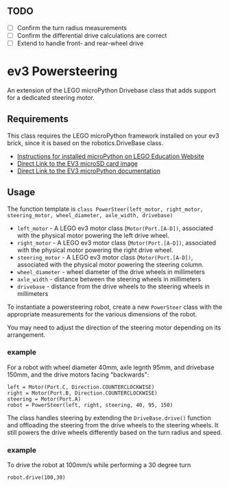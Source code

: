 ## TODO

- [ ] Confirm the turn radius measurements
- [ ] Confirm the differential drive calculations are correct
- [ ] Extend to handle front- and rear-wheel drive

# ev3 Powersteering

An extension of the LEGO microPython Drivebase class that adds support for a dedicated steering motor.

## Requirements

This class requires the LEGO microPython framework installed on your ev3 brick, since it is based on the robotics.DriveBase class. 

* [Instructions for installed microPython on LEGO Education Website](https://education.lego.com/en-us/support/mindstorms-ev3/python-for-ev3)
* [Direct Link to the EV3 microSD card image](https://le-www-live-s.legocdn.com/sc/media/files/ev3-micropython/ev3micropythonv100sdcardimage-4b8c8333736fafa1977ee7accbd3338f.zip)
* [Direct Link to the EV3 microPython documentation](https://le-www-live-s.legocdn.com/sc/media/files/ev3-micropython/ev3micropythonv100-71d3f28c59a1e766e92a59ff8500818e.pdf)

## Usage

The function template is
`class PowerSteer(left_motor, right_motor, steering_motor, wheel_diameter, axle_width, drivebase)`

- `left_motor` - A LEGO ev3 motor class (`Motor(Port.[A-D])`, associated with the physical motor powering the left drive wheel.
- `right_motor` - A LEGO ev3 motor class (`Motor(Port.[A-D])`, associated with the physical motor powering the right drive wheel.
- `steering_motor` - A LEGO ev3 motor class (`Motor(Port.[A-D])`, associated with the physical motor powering the steering column.
- `wheel_diameter` - wheel diameter of the drive wheels in millimeters
- `axle_width` - distance between the steering wheels in millimeters
- `drivebase` - distance from the drive wheels to the steering wheels in millimeters

To instantiate a powersteering robot, create a new `PowerSteer` class with the appropriate measurements for the various dimensions of the robot.

You may need to adjust the direction of the steering motor depending on its arrangement.

### example

For a robot with wheel diameter 40mm, axle legnth 95mm, and drivebase 150mm, and the drive motors facing "backwards": 

```
left = Motor(Port.C, Direction.COUNTERCLOCKWISE)
right = Motor(Port.B, Direction.COUNTERCLOCKWISE)
steering = Motor(Port.A)
robot = PowerSteer(left, right, steering, 40, 95, 150)
```

The class handles steering by extending the `DriveBase.drive()` function and offloading the steering from the drive wheels to the steering wheels. It still powers the drive wheels differently based on the turn radius and speed.

### example

To drive the robot at 100mm/s while performing a 30 degree turn

```
robot.drive(100,30)
```

